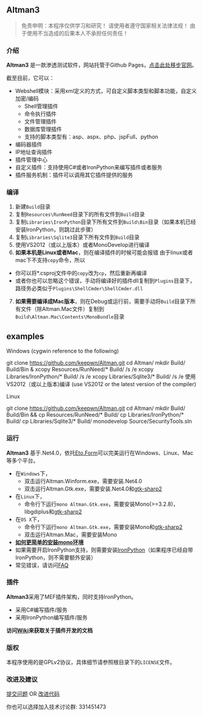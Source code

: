 ## Altman3
> 免责申明：本程序仅供学习和研究！
> 请使用者遵守国家相关法律法规！
> 由于使用不当造成的后果本人不承担任何责任！

### 介绍
**Altman3** 是一款渗透测试软件，网站托管于Github Pages，[点击此处移步官网](http://altman.keepwn.com)。

截至目前，它可以：

- Webshell模块：采用xml定义的方式，可自定义脚本类型和脚本功能，自定义加密/编码
	- Shell管理插件
	- 命令执行插件
	- 文件管理插件
	- 数据库管理插件
	- 支持的脚本类型有：asp、aspx、php、jspFull、python
- 编码器插件
- IP地址查询插件
- 插件管理中心
- 自定义插件：支持使用C#或者IronPython来编写插件或者服务
- 插件服务机制：插件可以调用其它插件提供的服务

### 编译

1. 新建`Build`目录
2. 复制`Resources\RunNeed`目录下的所有文件到`Build`目录
3. 复制`Libraries\IronPython`目录下所有文件到`Build\Bin`目录（如果本机已经安装IronPython，则跳过此步骤）
4. 复制`Libraries\Sqlite3`目录下所有文件到`Build`目录
5. 使用VS2012（或以上版本）或者MonoDevelop进行编译
6. **如果本机是Linux或者Mac**，则在编译插件的时候可能会报错
  由于linux或者mac下不支持`copy`命令，所以
  - 你可以将*.csproj文件中的`copy`改为`cp`，然后重新再编译
  - 或者你也可以忽略这个错误，手动将编译好的插件dll复制到`Plugins`目录下，路径务必类似于`Plugins\ShellCmder\ShellCmder.dll`
7. **如果需要编译成Mac版本**，则在Debug或运行前，需要手动将`Build`目录下所有文件（除Altman.Mac文件）复制到`Build\Altman.Mac\Contents\MonoBundle`目录

examples
--------------------------

Windows (cygwin reference to the following)

git clone https://github.com/keepwn/Altman.git
cd Altman/
mkdir Build/ Build/Bin & xcopy Resources/RunNeed/* Build/ /s /e
xcopy Libraries/IronPython/* Build/ /s /e
xcopy Libraries/Sqlite3/* Build/ /s /e
使用VS2012（或以上版本)编译
(use VS2012 or the latest version of the compiler)

Linux

git clone https://github.com/keepwn/Altman.git
cd Altman/
mkdir Build/ Build/Bin && cp Resources/RunNeed/* Build/
cp Libraries/IronPython/* Build/
cp Libraries/Sqlite3/* Build/
monodevelop Source/SecurityTools.sln



### 运行
**Altman3** 基于.Net4.0，依托[Eto.Form](https://github.com/picoe/Eto)可以完美运行在Windows、Linux、Mac等多个平台。

- 在`Windows`下，
	- 双击运行Altman.Winform.exe，需要安装.Net4.0
	- 双击运行Altman.Gtk.exe，需要安装.Net4.0和[gtk-sharp2](http://download.xamarin.com/GTKforWindows/Windows/gtk-sharp-2.12.25.msi)
- 在`Linux`下，
	- 命令行下运行`mono Altman.Gtk.exe`，需要安装Mono(>=3.2.8)，libgdiplus和[gtk-sharp2](https://github.com/mono/gtk-sharp/releases/tag/gtk-sharp-2.12.27)
- 在`OS X`下，
	- 命令行下运行`mono Altman.Gtk.exe`，需要安装Mono和[gtk-sharp2](https://github.com/mono/gtk-sharp/releases/tag/gtk-sharp-2.12.27)
	- 双击运行Altman.Mac，需要安装Mono
- [**如何更简单的安装mono环境**](http://www.mono-project.com/download/)
- 如果需要开启IronPython支持，则需要安装[IronPython](http://ironpython.codeplex.com/)（如果程序已经自带IronPython，则不需要额外安装）
- 常见错误，请访问[FAQ](https://github.com/keepwn/Altman/wiki/FAQ)

### 插件
**Altman3**采用了MEF插件架构，同时支持IronPython。

- 采用C#编写插件/服务
- 采用IronPython编写插件/服务

**访问[Wiki](https://github.com/keepwn/Altman/wiki)来获取关于插件开发的文档**

### 版权
本程序使用的是GPLv2协议，具体细节请参照根目录下的`LICENSE`文件。

### 改进及建议

[提交问题](https://github.com/keepwn/Altman/issues) OR [改进代码](https://github.com/keepwn/Altman/pulls)

你也可以选择加入技术讨论群:  331451473
